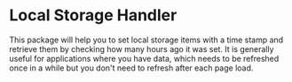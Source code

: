 # Local Storage Handler

This package will help you to set local storage items with a time stamp and retrieve them by checking how many hours ago it was set. It is generally useful for applications where you have data, which needs to be refreshed once in a while but you don't need to refresh after each page load.